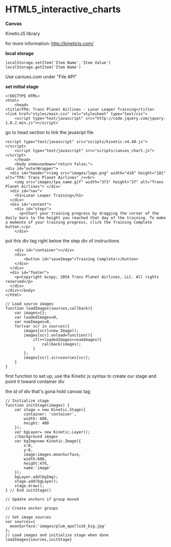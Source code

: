 # HTML5_interactive_charts
**Canvas**

KineticJS library

for more information: http://kineticjs.com/

**local storage**
```
localStorage.setItem('Item Name','Item Value')
localStorage.getItem('Item Name')
```
Use caniues.com under "File API"

**set initial stage**
```
<!DOCTYPE HTML>
<html>
	<head>
<title>TPA: Trans Planet Airlines - Lunar Leaper Training</title>
<link href="styles/main.css" rel="stylesheet" type="text/css">
	<script type="text/javascript" src="http://code.jquery.com/jquery-1.8.2.min.js"></script>
```
go to head section to link the javasript file
```
<script type="text/javascript" src="scripts/kinetic-v4.40.js"></script>
	<script type="text/javascript" src="scripts/canvas_chart.js"></script>
	</head>
	<body onmousedown="return false;">
<div id="outerWrapper">
  <div id="header"><img src="images/logo.png" width="410" height="181" alt="TPA: Trans Planet Airlines" /><br>
    <img src="images/tpa_name.gif" width="373" height="37" alt="Trans Planet Airlines"> </div>
  <div id="nav">
    <h1>Lunar Leaper Training</h1>
  </div>
  <div id="content">
    <div id="steps">
      <p>Chart your training progress by dragging the corner of the daily bars to the height you reached that day of the training. To make a momento of your training progress, click the Training Complete button.</p>
    </div>
 ```
 
put this div tag right below the step div of instructions
```
    <div id="container"></div>
    <div>
    	<button id="saveImage">Training Complete!</button>
    </div>
  </div>
  <div id="footer">
    <p>Copyright &copy; 2054 Trans Planet Airlines, LLC. All rights reserved</p>
  </div>
</div></body>
</html>
```



```
// Load source images
function loadImages(sources,callback){
	var images={};
	var loadedImages=0,
	var numImages=0,
	for(var scr in sources){
		images[scr]=new Image();
		images[scr].onload=function(){
			if(++loadedImages>=numImages){
				callback(images);
			}
		};
		images[scr].scr=sources[scr];
	}
}
```
first function to set up, use the Kinetic js syntax to create our stage and point it toward container div

the id of div  that's gona hold canvas tag
```
// Initialize stage
function initStage(images) {
	var stage = new Kinetic.Stage({
		container: 'container',
		width: 600,
		height: 400
	});
	var bgLayer= new Kinetic.Layer();
	//background images
	var bgImg=new Kinetic.Image({
		x:0,
		y:0,
		image:images.moonSurface,
		width:600,
		height:476,
		name:'image'
	});
	bgLayer.add(bgImg);
	stage.add(bgLayer);
	stage.draw();
} // End initStage()

// Update anchors if group moved

// Create anchor groups

// Set image sources
var sources={
  moonSurface:'images/plum_apollo16_big.jpg'
};
// Load images and initialize stage when done
loadImages{sources,initStage}

